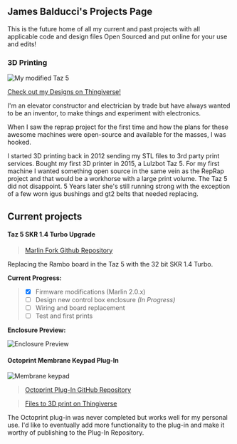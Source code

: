 ## James Balducci's Projects Page

This is the future home of all my current and past projects with all applicable code and design files Open Sourced and put online for your use and edits!

### 3D Printing

![My modified Taz 5](https://jimbalny.github.io/images/mytaz.jpg)

[Check out my Designs on Thingiverse!](https://www.thingiverse.com/JimbalNy/designs)

I'm an elevator constructor and electrician by trade but have always wanted to be an inventor, to make things and experiment with electronics.

When I saw the reprap project for the first time and how the plans for these awesome machines were open-source and available for the masses, I was hooked.

I started 3D printing back in 2012 sending my STL files to 3rd party print services. Bought my first 3D printer in 2015, a Lulzbot Taz 5. For my first machine I wanted something open source in the same vein as the RepRap project and that would be a workhorse with a large print volume. The Taz 5 did not disappoint. 5 Years later she's still running strong with the exception of a few worn igus bushings and gt2 belts that needed replacing.



## Current projects

#### **Taz 5 SKR 1.4 Turbo Upgrade**

> [Marlin Fork Github Repository](https://github.com/jimbalny/Marlin-Taz-5-SKR-1.4-Turbo)

Replacing the Rambo board in the Taz 5 with the 32 bit SKR 1.4 Turbo.

**Current Progress:**

> - [x] Firmware modifications (Marlin 2.0.x)
> - [ ] Design new control box enclosure *(In Progress)*
> - [ ] Wiring and board replacement
> - [ ] Test and first prints

**Enclosure Preview:**

![Enclosure Preview](https://jimbalny.github.io/images/TazSKR_preview.png)

#### **Octoprint Membrane Keypad Plug-In**

![Membrane keypad](https://jimbalny.github.io/images/keypad.jpg)

> [Octoprint Plug-In GitHub Repository](https://github.com/jimbalny/Octoprint-MembraneKeypad)

> [Files to 3D print on Thingiverse](https://www.thingiverse.com/thing:3815645)

The Octoprint plug-in was never completed but works well for my personal use. I'd like to eventually add more functionality to the plug-in and make it worthy of publishing to the Plug-In Repository.